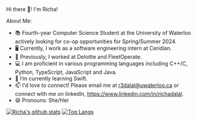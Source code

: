 Hi there 👋! I'm Richa! 

About Me: 

- 📚 Fourth-year Computer Science Student at the University of Waterloo actively looking for co-op opportunities for Spring/Summer 2024.
- 🖥️ Currently, I work as a software engineering intern at Ceridian.
- 🔭 Previously, I worked at Deloitte and FleetOperate. 
- 💻 I am proficient in various programming languages including C++/C, Python, TypeScript, JavaScript and Java.
- 🌱 I’m currently learning Swift.
- 📫 I'd love to connect! Please email me at r3dalal@uwaterloo.ca or connect with me on linkedln, https://www.linkedin.com/in/richadalal.
- 😄 Pronouns: She/Her

[![Richa's github stats](https://github-readme-stats.vercel.app/api?username=richadalal)](https://github.com/richadalal/github-readme-stats)
[![Top Langs](https://github-readme-stats.vercel.app/api/top-langs/?username=richadalal&layout=compact)](https://github.com/richadalal/github-readme-stats)
